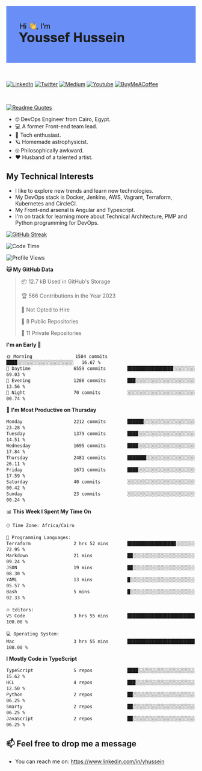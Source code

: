 [![Youssef's GitHub Banner](./assets/youssef-hussein.png)](https://github.com/yorki404)

</br>

[![LinkedIn](https://img.shields.io/badge/linkedin-%230077B5.svg?style=for-the-badge&logo=linkedin&logoColor=white)](https://www.linkedin.com/in/yhussein/)
[![Twitter](https://img.shields.io/badge/devqik_-%231DA1F2.svg?style=for-the-badge&logo=Twitter&logoColor=white)](https://twitter.com/devqik_)
[![Medium](https://img.shields.io/badge/Medium-12100E?style=for-the-badge&logo=medium&logoColor=white)](https://medium.com/@devqik)
[![Youtube](https://img.shields.io/badge/YouTube-FF0000?style=for-the-badge&logo=youtube&logoColor=white)](https://www.youtube.com/@devqik)
[![BuyMeACoffee](https://img.shields.io/badge/Buy%20Me%20a%20Coffee-ffdd00?style=for-the-badge&logo=buy-me-a-coffee&logoColor=black)](https://www.buymeacoffee.com/devqik)

</br>

[![Readme Quotes](https://quotes-github-readme.vercel.app/api?type=horizontal&theme=dark)](https://github.com/piyushsuthar/github-readme-quotes)


- :nerd_face: DevOps Engineer from Cairo, Egypt.
- :computer: A former Front-end team lead.
- :satellite: Tech enthusiast.
- :ringed_planet: Homemade astrophysicist.
- :roll_eyes: Philosophically awkward.
- :heart: Husband of a talented artist.

## My Technical Interests

- I like to explore new trends and learn new technologies.
- My DevOps stack is Docker, Jenkins, AWS, Vagrant, Terraform, Kubernetes and CircleCI.
- My Front-end arsenal is Angular and Typescript.
- I'm on track for learning more about Technical Architecture, PMP and Python programming for DevOps.

[![GitHub Streak](https://github-readme-streak-stats.herokuapp.com/?user=devqik&theme=dark)](https://git.io/streak-stats)

<!--START_SECTION:waka-->
![Code Time](http://img.shields.io/badge/Code%20Time-567%20hrs%2037%20mins-blue)

![Profile Views](http://img.shields.io/badge/Profile%20Views-0-blue)

**🐱 My GitHub Data** 

> 📦 12.7 kB Used in GitHub's Storage 
 > 
> 🏆 566 Contributions in the Year 2023
 > 
> 🚫 Not Opted to Hire
 > 
> 📜 8 Public Repositories 
 > 
> 🔑 11 Private Repositories 
 > 
**I'm an Early 🐤** 

```text
🌞 Morning                1584 commits        ████░░░░░░░░░░░░░░░░░░░░░   16.67 % 
🌆 Daytime                6559 commits        █████████████████░░░░░░░░   69.03 % 
🌃 Evening                1288 commits        ███░░░░░░░░░░░░░░░░░░░░░░   13.56 % 
🌙 Night                  70 commits          ░░░░░░░░░░░░░░░░░░░░░░░░░   00.74 % 
```
📅 **I'm Most Productive on Thursday** 

```text
Monday                   2212 commits        ██████░░░░░░░░░░░░░░░░░░░   23.28 % 
Tuesday                  1379 commits        ████░░░░░░░░░░░░░░░░░░░░░   14.51 % 
Wednesday                1695 commits        ████░░░░░░░░░░░░░░░░░░░░░   17.84 % 
Thursday                 2481 commits        ███████░░░░░░░░░░░░░░░░░░   26.11 % 
Friday                   1671 commits        ████░░░░░░░░░░░░░░░░░░░░░   17.59 % 
Saturday                 40 commits          ░░░░░░░░░░░░░░░░░░░░░░░░░   00.42 % 
Sunday                   23 commits          ░░░░░░░░░░░░░░░░░░░░░░░░░   00.24 % 
```


📊 **This Week I Spent My Time On** 

```text
🕑︎ Time Zone: Africa/Cairo

💬 Programming Languages: 
Terraform                2 hrs 52 mins       ██████████████████░░░░░░░   72.95 % 
Markdown                 21 mins             ██░░░░░░░░░░░░░░░░░░░░░░░   09.24 % 
JSON                     19 mins             ██░░░░░░░░░░░░░░░░░░░░░░░   08.30 % 
YAML                     13 mins             █░░░░░░░░░░░░░░░░░░░░░░░░   05.57 % 
Bash                     5 mins              █░░░░░░░░░░░░░░░░░░░░░░░░   02.33 % 

🔥 Editors: 
VS Code                  3 hrs 55 mins       █████████████████████████   100.00 % 

💻 Operating System: 
Mac                      3 hrs 55 mins       █████████████████████████   100.00 % 
```

**I Mostly Code in TypeScript** 

```text
TypeScript               5 repos             ████░░░░░░░░░░░░░░░░░░░░░   15.62 % 
HCL                      4 repos             ███░░░░░░░░░░░░░░░░░░░░░░   12.50 % 
Python                   2 repos             ██░░░░░░░░░░░░░░░░░░░░░░░   06.25 % 
Smarty                   2 repos             ██░░░░░░░░░░░░░░░░░░░░░░░   06.25 % 
JavaScript               2 repos             ██░░░░░░░░░░░░░░░░░░░░░░░   06.25 % 
```




<!--END_SECTION:waka-->

## 📫 Feel free to drop me a message
- You can reach me on: https://www.linkedin.com/in/yhussein
